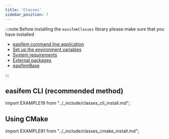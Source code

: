 ```yaml
---
title: 'Classes'
sidebar_position: 7
---
```


:::note
Before installing the `easifemClasses` library please make sure that you have installed

- [easifem command line application](./install-easifem-cli)
- [Set up the environment variables](./setup-environment)
- [System requirements](./install-system-requirements)
- [External packages](./install-extpkgs)
- [easifemBase](./install-easifem-base)

:::

## easifem CLI (recommended method)


import EXAMPLE19 from "../_include/classes_cli_install.md";

<EXAMPLE19 />

## Using CMake

import EXAMPLE81 from "../_include/classes_cmake_install.md";

<EXAMPLE81 />


